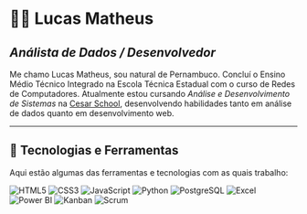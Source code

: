 # 👨‍💻 Lucas Matheus  
## *Análista de Dados / Desenvolvedor*  

Me chamo Lucas Matheus, sou natural de Pernambuco. Concluí o Ensino Médio Técnico Integrado na Escola Técnica Estadual com o curso de Redes de Computadores. Atualmente estou cursando *Análise e Desenvolvimento de Sistemas* na [Cesar School](https://cesar.school), desenvolvendo habilidades tanto em análise de dados quanto em desenvolvimento web.  

---

## 🚀 Tecnologias e Ferramentas  
Aqui estão algumas das ferramentas e tecnologias com as quais trabalho:

![HTML5](https://img.shields.io/badge/HTML5-E34F26?style=flat&logo=html5&logoColor=white)
![CSS3](https://img.shields.io/badge/CSS3-1572B6?style=flat&logo=css3&logoColor=white)
![JavaScript](https://img.shields.io/badge/JavaScript-F7DF1E?style=flat&logo=javascript&logoColor=black)
![Python](https://img.shields.io/badge/Python-3776AB?style=flat&logo=python&logoColor=white)
![PostgreSQL](https://img.shields.io/badge/PostgreSQL-316192?style=flat&logo=postgresql&logoColor=white)
![Excel](https://img.shields.io/badge/Excel-217346?style=flat&logo=microsoft-excel&logoColor=white)
![Power BI](https://img.shields.io/badge/Power%20BI-F2C811?style=flat&logo=powerbi&logoColor=black)
![Kanban](https://img.shields.io/badge/Kanban-0052CC?style=flat&logo=trello&logoColor=white)
![Scrum](https://img.shields.io/badge/Scrum-6DB33F?style=flat&logo=scrumalliance&logoColor=white)
